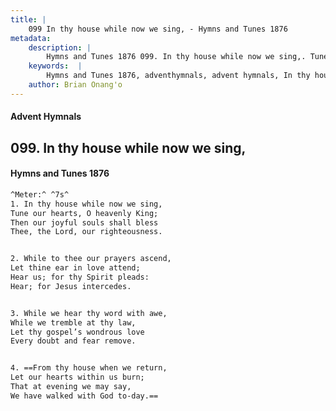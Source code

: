 ```yaml
---
title: |
    099 In thy house while now we sing, - Hymns and Tunes 1876
metadata:
    description: |
        Hymns and Tunes 1876 099. In thy house while now we sing,. Tune our hearts, O heavenly King; Then our joyful souls shall bless Thee, the Lord, our righteousness. 
    keywords:  |
        Hymns and Tunes 1876, adventhymnals, advent hymnals, In thy house while now we sing,, Tune our hearts, O heavenly King;, 
    author: Brian Onang'o
---
```


#### Advent Hymnals
## 099. In thy house while now we sing,
####  Hymns and Tunes 1876

```txt
^Meter:^ ^7s^
1. In thy house while now we sing,
Tune our hearts, O heavenly King;
Then our joyful souls shall bless
Thee, the Lord, our righteousness.


2. While to thee our prayers ascend,
Let thine ear in love attend;
Hear us; for thy Spirit pleads:
Hear; for Jesus intercedes.


3. While we hear thy word with awe,
While we tremble at thy law,
Let thy gospel’s wondrous love
Every doubt and fear remove.


4. ==From thy house when we return,
Let our hearts within us burn;
That at evening we may say,
We have walked with God to-day.==
```